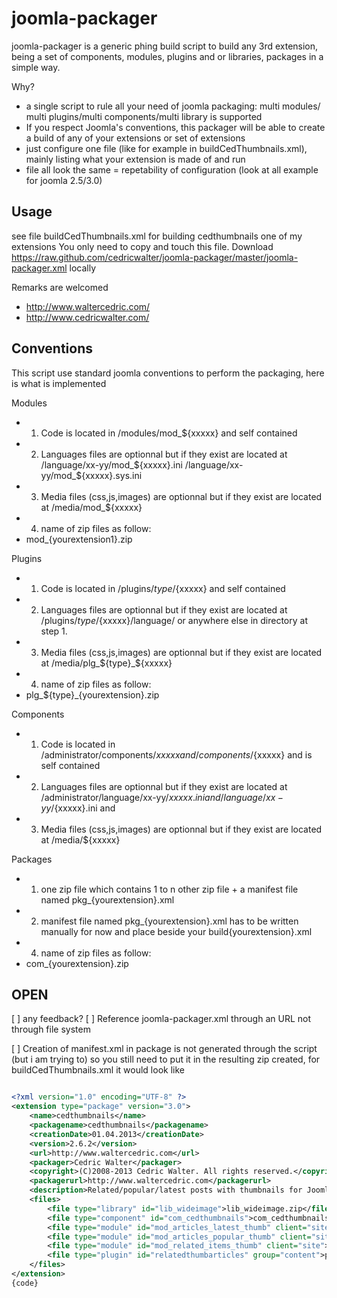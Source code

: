 joomla-packager
===============

joomla-packager is a generic phing build script to build any 3rd extension, being a set of components, modules, plugins and or libraries, packages in a simple way.

Why?
* a single script to rule all your need of joomla packaging: multi modules/ multi plugins/multi components/multi library is supported
* If you respect Joomla's conventions, this packager will be able to create a build of any of your extensions or set of extensions
* just configure one file (like for example in buildCedThumbnails.xml), mainly listing what your extension is made of and run
* file all look the same = repetability of configuration (look at all example for joomla 2.5/3.0)

Usage
------------
see file buildCedThumbnails.xml for building cedthumbnails one of my extensions
You only need to copy and touch this file.
Download https://raw.github.com/cedricwalter/joomla-packager/master/joomla-packager.xml locally

Remarks are welcomed
+ http://www.waltercedric.com/
+ http://www.cedricwalter.com/
 

Conventions
------------
This script use standard joomla conventions to perform the packaging, here is what is implemented

Modules
* 1. Code is located in /modules/mod_${xxxxx} and self contained
* 2. Languages files are optionnal but if they exist are located at /language/xx-yy/mod_${xxxxx}.ini /language/xx-yy/mod_${xxxxx}.sys.ini
* 3. Media files (css,js,images) are optionnal but if they exist are located at /media/mod_${xxxxx}
* 4. name of zip files as follow:
 * mod_{yourextension1}.zip
 
Plugins
* 1. Code is located in /plugins/${type}/${xxxxx} and self contained
* 2. Languages files are optionnal but if they exist are located at /plugins/${type}/${xxxxx}/language/ or anywhere else in directory at step 1.
* 3. Media files (css,js,images) are optionnal but if they exist are located at /media/plg_${type}_${xxxxx}
* 4. name of zip files as follow:
 * plg_${type}_{yourextension}.zip

Components
* 1. Code is located in /administrator/components/${xxxxx} and /components/${xxxxx} and is self contained 
* 2. Languages files are optionnal but if they exist are located at /administrator/language/xx-yy/${xxxxx}.ini and /language/xx-yy/${xxxxx}.ini and 
* 3. Media files (css,js,images) are optionnal but if they exist are located at /media/${xxxxx}

Packages
* 1. one zip file which contains 1 to n other zip file +  a manifest file named pkg_{yourextension}.xml
* 2. manifest file named pkg_{yourextension}.xml has to be written manually for now and place beside your build{yourextension}.xml
* 4. name of zip files as follow:
 * com_{yourextension}.zip 

OPEN
------------

[ ] any feedback?
[ ] Reference joomla-packager.xml through an URL not through file system

[ ] Creation of manifest.xml in package is not generated through the script (but i am trying to)
so you still need to put it in the resulting zip created, for buildCedThumbnails.xml it would look like

```xml

<?xml version="1.0" encoding="UTF-8" ?>
<extension type="package" version="3.0">
    <name>cedthumbnails</name>
    <packagename>cedthumbnails</packagename>
    <creationDate>01.04.2013</creationDate>
    <version>2.6.2</version>
    <url>http://www.waltercedric.com</url>
    <packager>Cedric Walter</packager>
    <copyright>(C)2008-2013 Cedric Walter. All rights reserved.</copyright>
    <packagerurl>http://www.waltercedric.com</packagerurl>
    <description>Related/popular/latest posts with thumbnails for Joomla. Use the library WideImage for PHP. 3 modules and 1 plugin Extensions.</description>
    <files>
        <file type="library" id="lib_wideimage">lib_wideimage.zip</file>
        <file type="component" id="com_cedthumbnails">com_cedthumbnails.zip</file>
        <file type="module" id="mod_articles_latest_thumb" client="site">mod_articles_latest_thumb.zip</file>
        <file type="module" id="mod_articles_popular_thumb" client="site">mod_articles_popular_thumb.zip</file>
        <file type="module" id="mod_related_items_thumb" client="site">mod_related_items_thumb.zip</file>
        <file type="plugin" id="relatedthumbarticles" group="content">plg_content_relatedthumbitems.zip</file>
    </files>
</extension>
{code}
```

